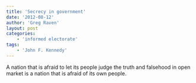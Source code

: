 ```yaml
---
title: 'Secrecy in government'
date: '2012-08-12'
author: 'Greg Raven'
layout: post
categories:
    - 'informed electorate'
tags:
    - 'John F. Kennedy'
---
```


A nation that is afraid to let its people judge the truth and falsehood in open market is a nation that is afraid of its own people.